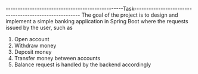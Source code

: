 -------------------------------------------------Task-------------------------------------------------------
The goal of the project is to design and implement a simple banking application in Spring Boot where the requests issued by the user, such as 
1.	Open account 
2.	Withdraw money
3.	Deposit money
4.	Transfer money between accounts
5.	Balance request is handled by the backend accordingly
